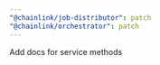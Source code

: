```yaml
---
"@chainlink/job-distributor": patch
"@chainlink/orchestrator": patch
---
```


Add docs for service methods
